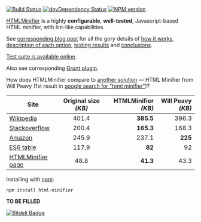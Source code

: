 [![Build Status](https://travis-ci.org/kangax/html-minifier.png)](https://travis-ci.org/kangax/html-minifier)
[![devDependency Status](https://david-dm.org/kangax/html-minifier/dev-status.png?theme=shields.io)](https://david-dm.org/kangax/html-minifier#info=devDependencies)
[![NPM version](https://badge.fury.io/js/html-minifier.png)](http://badge.fury.io/js/html-minifier)

[HTMLMinifier](http://kangax.github.io/html-minifier/) is a highly __configurable__, __well-tested__, Javascript-based HTML minifier, with lint-like capabilities.

See [corresponding blog post](http://perfectionkills.com/experimenting-with-html-minifier/) for all the gory details of [how it works](http://perfectionkills.com/experimenting-with-html-minifier/#how_it_works), [description of each option](http://perfectionkills.com/experimenting-with-html-minifier/#options), [testing results](http://perfectionkills.com/experimenting-with-html-minifier/#field_testing) and [conclusions](http://perfectionkills.com/experimenting-with-html-minifier/#cost_and_benefits).

[Test suite is available online](http://kangax.github.io/html-minifier/tests/).

Also see corresponding [Grunt plugin](https://github.com/gruntjs/grunt-contrib-htmlmin).

How does HTMLMinifier compare to [another solution](http://www.willpeavy.com/minifier/) — HTML Minifier from Will Peavy (1st result in [google search for "html minifier"](https://www.google.com/#q=html+minifier))?

| Site          | Original size _(KB)_ | HTMLMinifier _(KB)_  | Will Peavy _(KB)_  |
| ------------- |:-------------:| -------------:| -----------:|
| [Wikipedia](http://en.wikipedia.org/wiki/President_of_the_United_States)     | 401.4       | <b>385.5</b>       |   396.3   |
| [Stackoverflow](http://stackoverflow.com) | 200.4       | <b>165.3</b>       |   168.3   |
| [Amazon](http://amazon.com)        | 245.9       | 237.1       |   <b>225</b>     |
| [ES6 table](http://kangax.github.io/es5-compat-table/es6/)     | 117.9       | <b>82</b>          |   92      |
| [HTMLMinifier page](https://github.com/kangax/html-minifier)     | 48.8       | <b>41.3</b>          |   43.3      |


Installing with [npm](https://github.com/isaacs/npm):

```
npm install html-minifier
```

**TO BE FILLED**

[![Bitdeli Badge](https://d2weczhvl823v0.cloudfront.net/kangax/html-minifier/trend.png)](https://bitdeli.com/free "Bitdeli Badge")
